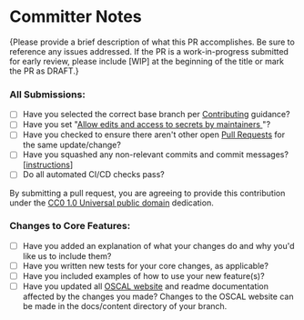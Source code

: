 # Committer Notes

{Please provide a brief description of what this PR accomplishes. Be sure to reference any issues addressed. If the PR is a work-in-progress submitted for early review, please include [WIP] at the beginning of the title or mark the PR as DRAFT.}

### All Submissions:

- [ ] Have you selected the correct base branch per [Contributing](https://github.com/usnistgov/OSCAL/blob/main/CONTRIBUTING.md) guidance?
- [ ] Have you set "[Allow edits and access to secrets by maintainers
](https://docs.github.com/en/pull-requests/collaborating-with-pull-requests/working-with-forks/allowing-changes-to-a-pull-request-branch-created-from-a-fork)"?
- [ ] Have you checked to ensure there aren't other open [Pull Requests](https://github.com/usnistgov/OSCAL/pulls) for the same update/change?
- [ ] Have you squashed any non-relevant commits and commit messages? \[[instructions](https://git-scm.com/book/en/v2/Git-Tools-Rewriting-History)\]
- [ ] Do all automated CI/CD checks pass?

By submitting a pull request, you are agreeing to provide this contribution under the [CC0 1.0 Universal public domain](https://creativecommons.org/publicdomain/zero/1.0/) dedication.

### Changes to Core Features:

- [ ] Have you added an explanation of what your changes do and why you'd like us to include them?
- [ ] Have you written new tests for your core changes, as applicable?
- [ ] Have you included examples of how to use your new feature(s)?
- [ ] Have you updated all [OSCAL website](https://pages.nist.gov/OSCAL) and readme documentation affected by the changes you made? Changes to the OSCAL website can be made in the docs/content directory of your branch.
